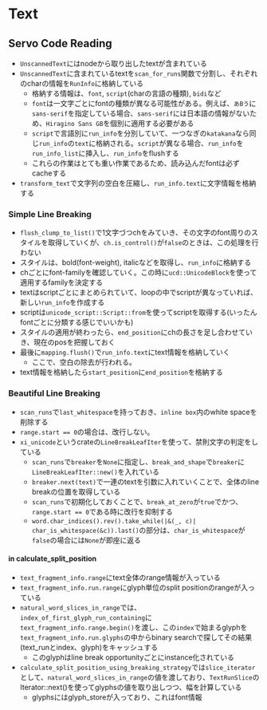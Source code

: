 # Text

## Servo Code Reading

- `UnscannedText`にはnodeから取り出したtextが含まれている
- `UnscannedText`に含まれているtextを`scan_for_runs`関数で分割し、それぞれのcharの情報を`RunInfo`に格納している
  - 格納する情報は、`font`, `script`(charの言語の種類), `bidi`など
  - `font`は一文字ごとにfontの種類が異なる可能性がある。例えば、`あBう`に`sans-serif`を指定している場合、`sans-serif`には日本語の情報がないため、`Hiragino Sans GB`を個別に適用する必要がある
  - `script`で言語別に`run_info`を分別していて、一つなぎの`katakana`なら同じ`run_info`の`text`に格納される。`script`が異なる場合、`run_info`を`run_info_list`に挿入し、`run_info`をflushする
  - これらの作業はとても重い作業であるため、読み込んだfontは必ずcacheする
- `transform_text`で文字列の空白を圧縮し、`run_info.text`に文字情報を格納する

### Simple Line Breaking

- `flush_clump_to_list()`で1文字づつchをみていき、その文字のfont周りのスタイルを取得していくが、`ch.is_control()`が`false`のときは、この処理を行わない
- スタイルは、bold(font-weight), italicなどを取得し、`run_info`に格納する
- chごとにfont-familyを確認していく。この時に`ucd::UnicodeBlock`を使って適用するfamilyを決定する
- textはscriptごとにまとめられていて、loopの中でscriptが異なっていれば、新しい`run_info`を作成する
- scriptは`unicode_script::Script::from`を使ってscriptを取得する(いったんfontごとに分類する感じでいいかも)
- スタイルの適用が終わったら、`end_position`にchの長さを足し合わせていき、現在のposを把握しておく
- 最後に`mapping.flush()`で`run_info.text`にtext情報を格納していく
  - ここで、空白の除去が行われる。
- text情報を格納したら`start_position`に`end_position`を格納する

### Beautiful Line Breaking

- `scan_runs`で`last_whitespace`を持っておき、`inline box`内のwhite spaceを削除する
- `range.start == 0`の場合は、改行しない。
- `xi_unicode`というcrateの`LineBreakLeafIter`を使って、禁則文字の判定をしている
  - `scan_runs`で`breaker`を`None`に指定し、`break_and_shape`で`breaker`に`LineBreakLeafIter::new()`を入れている
  - `breaker.next(text)`で一連のtextを引数に入れていくことで、全体のline breakの位置を取得している
  - `scan_runs`で初期化しておくことで、`break_at_zero`が`true`でかつ、`range.start == 0`である時に改行を抑制する
  - `word.char_indices().rev().take_while(|&(_, c)| char_is_whitespace(&c)).last()`の部分は、`char_is_whitespace`が`false`の場合には`None`が即座に返る

#### in calculate_split_position

- `text_fragment_info.range`にtext全体のrange情報が入っている
- `text_fragment_info.run.range`にglyph単位のsplit positionのrangeが入っている
- `natural_word_slices_in_range`では、`index_of_first_glyph_run_containing`に`text_fragment_info.range.begin()`を渡し、この`index`で始まるglyphを`text_fragment_info.run.glyphs`の中からbinary searchで探してその結果(text_runとindex、glyph)をキャッシュする
  - このglyphはline break opportunityごとにinstance化されている
- `calculate_split_position_using_breaking_strategy`では`slice_iterator`として、`natural_word_slices_in_range`の値を渡しており、`TextRunSlice`のIterator::next()を使ってglyphsの値を取り出しつつ、幅を計算している
  - glyphsにはglyph_storeが入っており、これはfont情報
